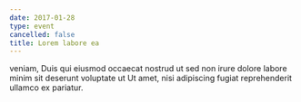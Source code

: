 ```yaml
---
date: 2017-01-28
type: event
cancelled: false
title: Lorem labore ea
---
```

veniam, Duis qui eiusmod occaecat nostrud ut sed non irure dolore labore minim sit deserunt voluptate ut Ut amet, nisi adipiscing fugiat reprehenderit ullamco ex pariatur.